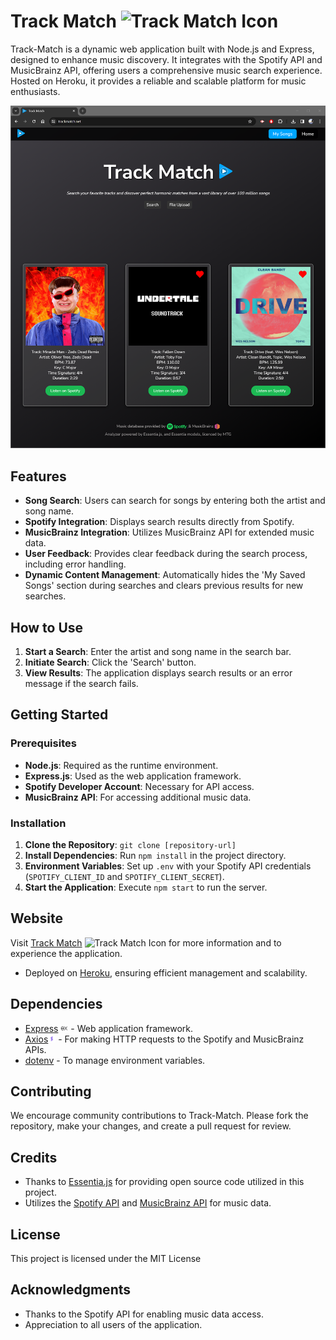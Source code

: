 # Track Match <img src="https://www.trackmatch.net/assets/images/FullLogo_Transparent_NoBuffer.png" width="25" alt="Track Match Icon">

Track-Match is a dynamic web application built with Node.js and Express, designed to enhance music discovery. It integrates with the Spotify API and MusicBrainz API, offering users a comprehensive music search experience. Hosted on Heroku, it provides a reliable and scalable platform for music enthusiasts.

![Preview](/public/assets/images/preview.png)

## Features

- **Song Search**: Users can search for songs by entering both the artist and song name.
- **Spotify Integration**: Displays search results directly from Spotify.
- **MusicBrainz Integration**: Utilizes MusicBrainz API for extended music data.
- **User Feedback**: Provides clear feedback during the search process, including error handling.
- **Dynamic Content Management**: Automatically hides the 'My Saved Songs' section during searches and clears previous results for new searches.

## How to Use

1. **Start a Search**: Enter the artist and song name in the search bar.
2. **Initiate Search**: Click the 'Search' button.
3. **View Results**: The application displays search results or an error message if the search fails.

## Getting Started

### Prerequisites

- **Node.js**: Required as the runtime environment.
- **Express.js**: Used as the web application framework.
- **Spotify Developer Account**: Necessary for API access.
- **MusicBrainz API**: For accessing additional music data.

### Installation

1. **Clone the Repository**: `git clone [repository-url]`
2. **Install Dependencies**: Run `npm install` in the project directory.
3. **Environment Variables**: Set up `.env` with your Spotify API credentials (`SPOTIFY_CLIENT_ID` and `SPOTIFY_CLIENT_SECRET`).
4. **Start the Application**: Execute `npm start` to run the server.

## Website

Visit [Track Match](https://www.trackmatch.net/) <img src="https://www.trackmatch.net/assets/images/FullLogo_Transparent_NoBuffer.png" width="12" alt="Track Match Icon"> for more information and to experience the application.

- Deployed on [Heroku](https://www.heroku.com/), ensuring efficient management and scalability.

## Dependencies

- [Express](https://expressjs.com/) <img src="data:image/png;base64,iVBORw0KGgoAAAANSUhEUgAAACAAAAAgBAMAAACBVGfHAAAAMFBMVEX////q6uqgoaEZGhtzc3SSk5Ourq5hYmLHx8f09PVOTk+7u7vf39+DhITT09M3ODgiPZ4kAAAAxElEQVR4Ac2OMQgBARSGv6sDQfbSKaWsHsgV6vZS9lK3F9lL2ctsvcmm7GWfyF5XNhvTbef+yT7x1ft7/f3/6/HHOC3r1gnmQLhGamYjDj5U7ALk7UbD4tp4T2EA4EnDFeGMxQygdQWqEwp+OQsBkXrlAU76nAA4Y2mlB2drotVMDMHN5mtMwbMYVeQjNsEKkaJcm3wv10fcl4Dr8zgSnQB2L/RYKdrKA3LW0etun6yFCMwsyTK6qzrFu733xbQOeAk/4gMf6S1GJRc9sQAAAABJRU5ErkJggg==" width="12" alt="Track Match Icon">  - Web application framework.
- [Axios](https://github.com/axios/axios)<img src="data:image/png;base64,iVBORw0KGgoAAAANSUhEUgAAACAAAAAgCAYAAABzenr0AAABIElEQVR4Ae2XAUcEQRiGB3B/JQH0CxJgAYIqEAg5BBApAkEciCCIiMISEhKCIKSqqLrNce3oLtVqttknRosssLu+gX34ALyPmRm+V+UACgiAENDUjwbCvwz1D6AF7CKGy2rl4aoQLifhBAL8ESggxB+hquPBZRaebwwl0IqKDGLL6uwr22sDylBZ4OI0YWokkhc42vmge2fkBVKTsbX85kIfr4QFhrFlZabvAsUFHi4NC+M9FyYuYC2cHX5xsv/pZmmyLylQZKOtG4FGoBEoCLQneqzPx272OkOsFRbIp7Oo+U4y+ROYHo042HyHzMMVzI29cH6c+HkDT9eG7q0B8COQIy3gvt1PSmVKLaXRfUpNaO9rufdi4rua+S+n3uv5LxoSNklgIWvnAAAAAElFTkSuQmCC" width="12" alt="Track Match Icon"> - For making HTTP requests to the Spotify and MusicBrainz APIs.
- [dotenv](https://www.npmjs.com/package/dotenv) - To manage environment variables.

## Contributing

We encourage community contributions to Track-Match. Please fork the repository, make your changes, and create a pull request for review.

## Credits

- Thanks to [Essentia.js](https://essentia.upf.edu/documentation/essentiajs.html) for providing open source code utilized in this project.
- Utilizes the [Spotify API](https://developer.spotify.com/documentation/web-api/) and [MusicBrainz API](https://musicbrainz.org/doc/MusicBrainz_API) for music data.

## License

This project is licensed under the MIT License

## Acknowledgments

- Thanks to the Spotify API for enabling music data access.
- Appreciation to all users of the application.
